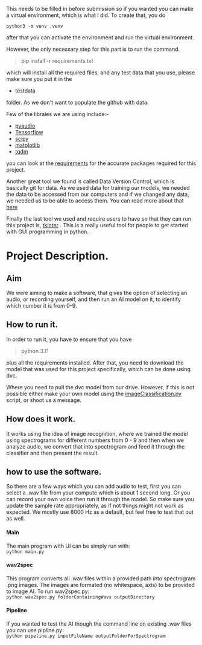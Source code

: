 This needs to be filled in before submission
so if you wanted you can make a virtual environment, which is what I did. To create that, you do

`python3 -m venv .venv`

after that you can activate the environment and run the virtual environment.

However, the only necessary step for this part is to run the command.

> pip install -r requirements.txt

which will install all the required files, and any test data that you use, please make sure you put it in the 
* testdata

folder. As we don't want to populate the github with data.

Few of the libraies we are using include:-
* [pyaudio](https://people.csail.mit.edu/hubert/pyaudio/)
* [Tensorflow](https://www.tensorflow.org/api_docs/python/tf)
* [scipy](https://docs.scipy.org/doc/scipy/)
* [matplotlib](https://matplotlib.org/)
* [tqdm](https://tqdm.github.io/)

you can look at the [requirements](./requirements.txt) for the accurate packages required for this project.

Another great tool we found is called Data Version Control, which is basically git for data. As we used data for training our models, we needed the data to be accessed from our computers and if we changed any data, we needed us to be able to access them. 
You can read more about that [here](https://dvc.org/doc)

Finally the last tool we used and require users to have so that they can run this project is, [tkinter](https://docs.python.org/3/library/tkinter.html) . This is a really useful tool for people to get started with GUI programming in python.

# Project Description.
## Aim
We were aiming to make a software, that gives the option of selecting an audio, or recording yourself, and then run an AI model on it, to identify which number it is from 0-9.

## How to run it.
In order to run it, you have to ensure that you have 
> python 3.11

plus all the requirements installed. After that, you need to download the model that was used for this project specifically, which can be done using dvc.

Where you need to pull the dvc model from our drive. However, if this is not possible either make your own model using the [imageClassification.py](./imageClassification.py) script, or shoot us a message.

## How does it work.
It works using the idea of image recognition, where we trained the model using spectrograms for different numbers from 0 - 9 and then when we analyze audio, we convert that into spectrogram and feed it through the classifier and then present the result.

## how to use the software.

So there are a few ways which you can add audio to test, first you can select a .wav file from your compute which is about 1 second long. Or you can record your own voice then run it through the model. 
So make sure you update the sample rate appropriately, as if not things might not work as expected. We mostly use 8000 Hz as a default, but feel free to test that out as well.

#### Main
The main program with UI can be simply run with:  
`python main.py`

#### wav2spec
This program converts all .wav files within a provided path into spectrogram .png images.
The images are formated (no whitespace, axis) to be provided to image AI. 
To run wav2spec.py:  
`python wav2spec.py folderContainingWavs outputDirectory`

#### Pipeline
If you wanted to test the AI though the command line on existing .wav files you can use pipline.py:  
`python pipeline.py inputFileName outputFolderForSpectrogram`
